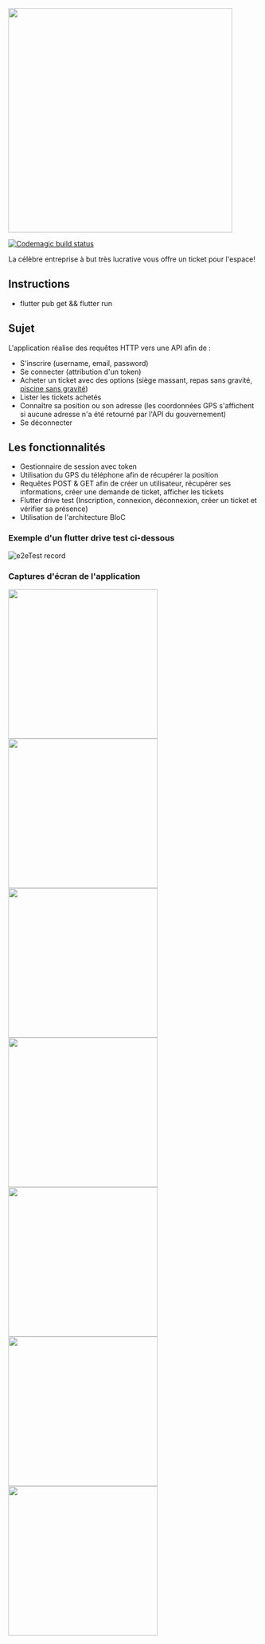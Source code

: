<img src="assets/images/logo_space_y.png" width="450"/>

[![Codemagic build status](https://api.codemagic.io/apps/5f9573523e7e08934dd07031/5f9573523e7e08934dd07030/status_badge.svg)](https://codemagic.io/apps/5f9573523e7e08934dd07031/5f9573523e7e08934dd07030/latest_build)

La célèbre entreprise à but très lucrative vous offre un ticket pour l'espace!
## Instructions
* flutter pub get && flutter run

## Sujet
L'application réalise des requêtes HTTP vers une API afin de :
* S'inscrire (username, email, password)
* Se connecter (attribution d'un token)
* Acheter un ticket avec des options (siège massant, repas sans gravité, <a href="https://youtu.be/qeaiVveZWD8?t=31">piscine sans gravité</a>)
* Lister les tickets achetés
* Connaître sa position ou son adresse (les coordonnées GPS s'affichent si aucune adresse n'a été retourné par l'API du gouvernement)
* Se déconnecter

## Les fonctionnalités
* Gestionnaire de session avec token
* Utilisation du GPS du téléphone afin de récupérer la position
* Requêtes POST & GET afin de créer un utilisateur, récupérer ses informations, créer une demande de ticket, afficher les tickets
* Flutter drive test (Inscription, connexion, déconnexion, créer un ticket et vérifier sa présence)
* Utilisation de l'architecture BloC

### Exemple d'un flutter drive test ci-dessous
![e2eTest record](readme_res/flutterDriveTest.gif)

### Captures d'écran de l'application
<img src="readme_res/screenshots/LandingPage.png" width="300"/>
<img src="readme_res/screenshots/SignUpPage.png" width="300"/>
<img src="readme_res/screenshots/LoginPage.png" width="300"/>
<img src="readme_res/screenshots/getFreeTicket.png" width="300"/>
<img src="readme_res/screenshots/listMyTickets.png" width="300"/>
<img src="readme_res/screenshots/ProfilePage.png" width="300"/>
<img src="readme_res/screenshots/displayAddressPage.png" width="300"/>


